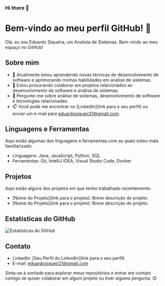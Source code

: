 ### Hi there 👋

# Bem-vindo ao meu perfil GitHub! 👋

Olá, eu sou Eduardo Siqueira, um Analista de Sistemas. Bem-vindo ao meu espaço no GitHub!

## Sobre mim

- 🌱 Atualmente estou aprendendo novas técnicas de desenvolvimento de software e aprimorando minhas habilidades em análise de sistemas.
- 👯 Estou procurando colaborar em projetos relacionados ao desenvolvimento de software e análise de sistemas.
- 💬 Pergunte-me sobre análise de sistemas, desenvolvimento de software e tecnologias relacionadas.
- 📫 Você pode me encontrar no [LinkedIn](link para o seu perfil) ou enviar um e-mail para [eduardosiqueir21@gmail.com](mailto:eduardosiqueir21@gmail.com).

## Linguagens e Ferramentas

Aqui estão algumas das linguagens e ferramentas com as quais estou mais familiarizado:

- Linguagens: Java, JavaScript, Python, SQL
- Ferramentas: Git, IntelliJ IDEA, Visual Studio Code, Docker

## Projetos

Aqui estão alguns dos projetos em que tenho trabalhado recentemente:

- [Nome do Projeto](link para o projeto): Breve descrição do projeto.
- [Nome do Projeto](link para o projeto): Breve descrição do projeto.

## Estatísticas do GitHub

![Estatísticas do GitHub](https://github-readme-stats.vercel.app/api?username=seuusername&show_icons=true)

## Contato

- LinkedIn: [Seu Perfil do LinkedIn](link para o seu perfil)
- E-mail: [eduardosiqueir21@gmail.com](mailto:eduardosiqueir21@gmail.com)

Sinta-se à vontade para explorar meus repositórios e entrar em contato comigo se quiser colaborar em algum projeto ou tiver alguma pergunta. 😊
